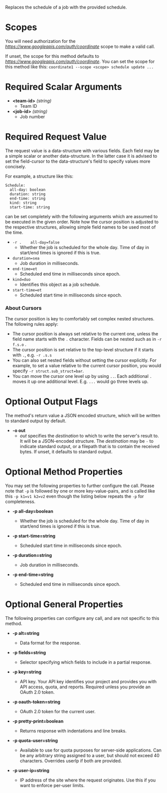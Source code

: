 Replaces the schedule of a job with the provided schedule.
# Scopes

You will need authorization for the *https://www.googleapis.com/auth/coordinate* scope to make a valid call.

If unset, the scope for this method defaults to *https://www.googleapis.com/auth/coordinate*.
You can set the scope for this method like this: `coordinate1 --scope <scope> schedule update ...`
# Required Scalar Arguments
* **&lt;team-id&gt;** *(string)*
    - Team ID
* **&lt;job-id&gt;** *(string)*
    - Job number
# Required Request Value

The request value is a data-structure with various fields. Each field may be a simple scalar or another data-structure.
In the latter case it is advised to set the field-cursor to the data-structure's field to specify values more concisely.

For example, a structure like this:
```
Schedule:
  all-day: boolean
  duration: string
  end-time: string
  kind: string
  start-time: string

```

can be set completely with the following arguments which are assumed to be executed in the given order. Note how the cursor position is adjusted to the respective structures, allowing simple field names to be used most of the time.

* `-r .    all-day=false`
    - Whether the job is scheduled for the whole day. Time of day in start/end times is ignored if this is true.
* `duration=sea`
    - Job duration in milliseconds.
* `end-time=et`
    - Scheduled end time in milliseconds since epoch.
* `kind=duo`
    - Identifies this object as a job schedule.
* `start-time=et`
    - Scheduled start time in milliseconds since epoch.


### About Cursors

The cursor position is key to comfortably set complex nested structures. The following rules apply:

* The cursor position is always set relative to the current one, unless the field name starts with the `.` character. Fields can be nested such as in `-r f.s.o` .
* The cursor position is set relative to the top-level structure if it starts with `.`, e.g. `-r .s.s`
* You can also set nested fields without setting the cursor explicitly. For example, to set a value relative to the current cursor position, you would specify `-r struct.sub_struct=bar`.
* You can move the cursor one level up by using `..`. Each additional `.` moves it up one additional level. E.g. `...` would go three levels up.


# Optional Output Flags

The method's return value a JSON encoded structure, which will be written to standard output by default.

* **-o out**
    - *out* specifies the *destination* to which to write the server's result to.
      It will be a JSON-encoded structure.
      The *destination* may be `-` to indicate standard output, or a filepath that is to contain the received bytes.
      If unset, it defaults to standard output.
# Optional Method Properties

You may set the following properties to further configure the call. Please note that `-p` is followed by one 
or more key-value-pairs, and is called like this `-p k1=v1 k2=v2` even though the listing below repeats the
`-p` for completeness.

* **-p all-day=boolean**
    - Whether the job is scheduled for the whole day. Time of day in start/end times is ignored if this is true.

* **-p start-time=string**
    - Scheduled start time in milliseconds since epoch.

* **-p duration=string**
    - Job duration in milliseconds.

* **-p end-time=string**
    - Scheduled end time in milliseconds since epoch.

# Optional General Properties

The following properties can configure any call, and are not specific to this method.

* **-p alt=string**
    - Data format for the response.

* **-p fields=string**
    - Selector specifying which fields to include in a partial response.

* **-p key=string**
    - API key. Your API key identifies your project and provides you with API access, quota, and reports. Required unless you provide an OAuth 2.0 token.

* **-p oauth-token=string**
    - OAuth 2.0 token for the current user.

* **-p pretty-print=boolean**
    - Returns response with indentations and line breaks.

* **-p quota-user=string**
    - Available to use for quota purposes for server-side applications. Can be any arbitrary string assigned to a user, but should not exceed 40 characters. Overrides userIp if both are provided.

* **-p user-ip=string**
    - IP address of the site where the request originates. Use this if you want to enforce per-user limits.
